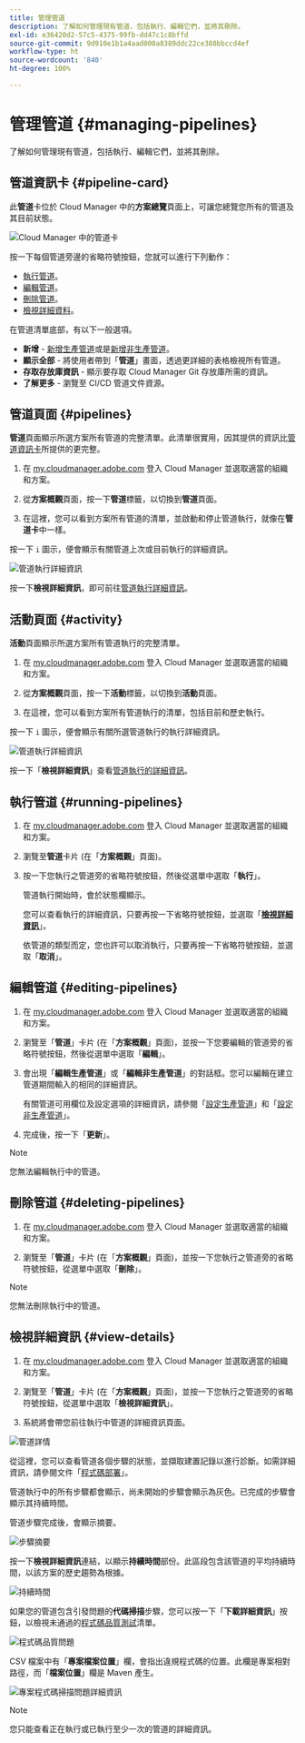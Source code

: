 ```yaml
---
title: 管理管道
description: 了解如何管理現有管道，包括執行、編輯它們，並將其刪除。
exl-id: e36420d2-57c5-4375-99fb-dd47c1c8bffd
source-git-commit: 9d910e1b1a4aad000a8389ddc22ce380bbccd4ef
workflow-type: ht
source-wordcount: '840'
ht-degree: 100%

---
```



# 管理管道 {#managing-pipelines}

了解如何管理現有管道，包括執行、編輯它們，並將其刪除。

## 管道資訊卡 {#pipeline-card}

此&#x200B;**管道**&#x200B;卡位於 Cloud Manager 中的&#x200B;**方案總覽**&#x200B;頁面上，可讓您總覽您所有的管道及其目前狀態。

![Cloud Manager 中的管道卡](/help/assets/configure-pipelines/pipelines-card.png)

按一下每個管道旁邊的省略符號按鈕，您就可以進行下列動作：

* [執行管道](#running-pipelines)。
* [編輯管道](#editing-pipelines)。
* [刪除管道](#deleting-pipelines)。
* [檢視詳細資料](#view-details)。

在管道清單底部，有以下一般選項。

* **新增** - [新增生產管道](/help/using/production-pipelines.md)或是[新增非生產管道](/help/using/non-production-pipelines.md)。
* **顯示全部** - 將使用者帶到「**管道**」畫面，透過更詳細的表格檢視所有管道。
* **存取存放庫資訊** - 顯示要存取 Cloud Manager Git 存放庫所需的資訊。
* **了解更多** - 瀏覽至 CI/CD 管道文件資源。

## 管道頁面 {#pipelines}

**管道**&#x200B;頁面顯示所選方案所有管道的完整清單。此清單很實用，因其提供的資訊比[管道資訊卡](#pipeline-card)所提供的更完整。

1. 在 [my.cloudmanager.adobe.com](https://my.cloudmanager.adobe.com/) 登入 Cloud Manager 並選取適當的組織和方案。

1. 從&#x200B;**方案概觀**&#x200B;頁面，按一下&#x200B;**管道**&#x200B;標籤，以切換到&#x200B;**管道**&#x200B;頁面。

1. 在這裡，您可以看到方案所有管道的清單，並啟動和停止管道執行，就像在&#x200B;**管道卡**&#x200B;中一樣。

按一下 `i` 圖示，便會顯示有關管道上次或目前執行的詳細資訊。

![管道執行詳細資訊](/help/assets/configure-pipelines/pipeline-status.png)

按一下&#x200B;**檢視詳細資訊**，即可前往[管道執行詳細資訊](#view-details)。

## 活動頁面 {#activity}

**活動**&#x200B;頁面顯示所選方案所有管道執行的完整清單。

1. 在 [my.cloudmanager.adobe.com](https://my.cloudmanager.adobe.com/) 登入 Cloud Manager 並選取適當的組織和方案。

1. 從&#x200B;**方案概觀**&#x200B;頁面，按一下&#x200B;**活動**&#x200B;標籤，以切換到&#x200B;**活動**&#x200B;頁面。

1. 在這裡，您可以看到方案所有管道執行的清單，包括目前和歷史執行。

按一下 `i` 圖示，便會顯示有關所選管道執行的執行詳細資訊。

![管道執行詳細資訊](/help/assets/configure-pipelines/pipeline-activity.png)

按一下「**檢視詳細資訊**」查看[管道執行的詳細資訊](#view-details)。

## 執行管道 {#running-pipelines}

1. 在 [my.cloudmanager.adobe.com](https://my.cloudmanager.adobe.com/) 登入 Cloud Manager 並選取適當的組織和方案。
1. 瀏覽至&#x200B;**管道**&#x200B;卡片 (在「**方案概觀**」頁面)。
1. 按一下您執行之管道旁的省略符號按鈕，然後從選單中選取「**執行**」。

   管道執行開始時，會於狀態欄顯示。

   您可以查看執行的詳細資訊，只要再按一下省略符號按鈕，並選取「**[檢視詳細資訊](#view-details)**」。

   依管道的類型而定，您也許可以取消執行，只要再按一下省略符號按鈕，並選取「**取消**」。

## 編輯管道 {#editing-pipelines}

1. 在 [my.cloudmanager.adobe.com](https://my.cloudmanager.adobe.com/) 登入 Cloud Manager 並選取適當的組織和方案。

1. 瀏覽至「**管道**」卡片 (在「**方案概觀**」頁面)，並按一下您要編輯的管道旁的省略符號按鈕，然後從選單中選取「**編輯**」。

1. 會出現「**編輯生產管道**」或「**編輯非生產管道**」的對話框。您可以編輯在建立管道期間輸入的相同的詳細資訊。

   有關管道可用欄位及設定選項的詳細資訊，請參閱「[設定生產管道](/help/using/production-pipelines.md)」和「[設定非生產管道](/help/using/non-production-pipelines.md)」。

1. 完成後，按一下「**更新**」。

>[!NOTE]
>
>您無法編輯執行中的管道。

## 刪除管道 {#deleting-pipelines}

1. 在 [my.cloudmanager.adobe.com](https://my.cloudmanager.adobe.com/) 登入 Cloud Manager 並選取適當的組織和方案。

1. 瀏覽至「**管道**」卡片 (在「**方案概觀**」頁面)，並按一下您執行之管道旁的省略符號按鈕，從選單中選取「**刪除**」。

>[!NOTE]
>
>您無法刪除執行中的管道。

## 檢視詳細資訊 {#view-details}

1. 在 [my.cloudmanager.adobe.com](https://my.cloudmanager.adobe.com/) 登入 Cloud Manager 並選取適當的組織和方案。

1. 瀏覽至「**管道**」卡片 (在「**方案概觀**」頁面)，並按一下您執行之管道旁的省略符號按鈕，從選單中選取「**檢視詳細資訊**」。

1. 系統將會帶您前往執行中管道的詳細資訊頁面。

![管道詳情](/help/assets/configure-pipelines/pipeline-running-details.png)

從這裡，您可以查看管道各個步驟的狀態，並擷取建置記錄以進行診斷。如需詳細資訊，請參閱文件「[程式碼部署](/help/using/code-deployment.md)」。

管道執行中的所有步驟都會顯示，尚未開始的步驟會顯示為灰色。已完成的步驟會顯示其持續時間。

管道步驟完成後，會顯示摘要。

![步驟摘要](/help/assets/configure-pipelines/pipeline-step.png)

按一下&#x200B;**檢視詳細資訊**&#x200B;連結，以顯示&#x200B;**持續時間**&#x200B;部份。此區段包含該管道的平均持續時間，以該方案的歷史趨勢為根據。

![持續時間](/help/assets/configure-pipelines/duration.png)

如果您的管道包含引發問題的&#x200B;**代碼掃描**&#x200B;步驟，您可以按一下「**下載詳細資訊**」按鈕，以檢視未通過的[程式碼品質測試](/help/using/code-quality-testing.md)清單。

![程式碼品質問題](assets/managing-pipelines-code-quality-issues.png)

CSV 檔案中有「**專案檔案位置**」欄，會指出違規程式碼的位置。此欄是專案相對路徑，而「**檔案位置**」欄是 Maven 產生。

![專案程式碼掃描問題詳細資訊](assets/managing-pipelines-code-quality-details.png)


>[!NOTE]
>
>您只能查看正在執行或已執行至少一次的管道的詳細資訊。
